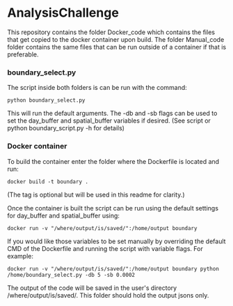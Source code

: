# AnalysisChallenge

This repository contains the folder Docker\_code which contains the files that get copied to the docker container upon build.  The folder Manual\_code folder contains the same files that can be run outside of a container if that is preferable.

### boundary_select.py

The script inside both folders is can be run with the command:

	python boundary_select.py

This will run the default arguments.  The -db and -sb flags can be used to set the day\_buffer and spatial\_buffer variables if desired.  (See script or python boundary_script.py -h for details)

### Docker container

To build the container enter the folder where the Dockerfile is located and run:

	docker build -t boundary .

(The tag is optional but will be used in this readme for clarity.)

Once the container is built the script can be run using the default settings for day\_buffer and spatial\_buffer using:

	docker run -v "/where/output/is/saved/":/home/output boundary

If you would like those variables to be set manually by overriding the default CMD of the Dockerfile and running the script with variable flags.  For example:

	docker run -v "/where/output/is/saved/":/home/output boundary python /home/boundary_select.py -db 5 -sb 0.0002

The output of the code will be saved in the user's directory /where/output/is/saved/.  This folder should hold the output jsons only.
